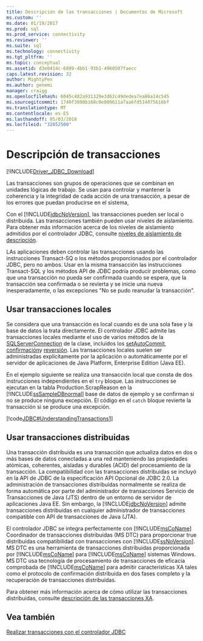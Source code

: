 ```yaml
---
title: Descripción de las transacciones | Documentos de Microsoft
ms.custom: ''
ms.date: 01/19/2017
ms.prod: sql
ms.prod_service: connectivity
ms.reviewer: ''
ms.suite: sql
ms.technology: connectivity
ms.tgt_pltfrm: ''
ms.topic: conceptual
ms.assetid: d3e0414c-6809-4bb1-93b1-4960507faecc
caps.latest.revision: 32
author: MightyPen
ms.author: genemi
manager: craigg
ms.openlocfilehash: 6045c482a931329e3d62c49dedea7ea86a14c545
ms.sourcegitcommit: 1740f3090b168c0e809611a7aa6fd514075616bf
ms.translationtype: MT
ms.contentlocale: es-ES
ms.lasthandoff: 05/03/2018
ms.locfileid: "32852500"
---
```

# <a name="understanding-transactions"></a>Descripción de transacciones
[!INCLUDE[Driver_JDBC_Download](../../includes/driver_jdbc_download.md)]

  Las transacciones son grupos de operaciones que se combinan en unidades lógicas de trabajo. Se usan para controlar y mantener la coherencia y la integridad de cada acción de una transacción, a pesar de los errores que puedan producirse en el sistema,  
  
 Con el [!INCLUDE[jdbcNoVersion](../../includes/jdbcnoversion_md.md)], las transacciones pueden ser local o distribuida. Las transacciones también pueden usar niveles de aislamiento. Para obtener más información acerca de los niveles de aislamiento admitidos por el controlador JDBC, consulte [niveles de aislamiento de descripción](../../connect/jdbc/understanding-isolation-levels.md).  
  
 LAs aplicaciones deben controlar las transacciones usando las instrucciones Transact-SQ o los métodos proporcionados por el controlador JDBC, pero no ambos. Usar en la misma transacción las instrucciones Transact-SQL y los métodos API de JDBC podría producir problemas, como que una transacción no pueda ser confirmada cuando se espera, que la transacción sea confirmada o se revierta y se inicie una nueva inesperadamente, o las excepciones "No se pudo reanudar la transacción".  
  
## <a name="using-local-transactions"></a>Usar transacciones locales  
 Se considera que una transacción es local cuando es de una sola fase y la base de datos la trata directamente. El controlador JDBC admite las transacciones locales mediante el uso de varios métodos de la [SQLServerConnection](../../connect/jdbc/reference/sqlserverconnection-class.md) de la clase, incluidos los [setAutoCommit](../../connect/jdbc/reference/setautocommit-method-sqlserverconnection.md), [confirmación](../../connect/jdbc/reference/commit-method-sqlserverconnection.md)y [reversión](../../connect/jdbc/reference/rollback-method.md). Las transacciones locales suelen ser administradas explícitamente por la aplicación o automáticamente por el servidor de aplicaciones de Java Platform, Enterprise Edition (Java EE).  
  
 En el ejemplo siguiente se realiza una transacción local que consta de dos instrucciones independientes en el `try` bloque. Las instrucciones se ejecutan en la tabla Production.ScrapReason en la [!INCLUDE[ssSampleDBnormal](../../includes/sssampledbnormal_md.md)] base de datos de ejemplo y se confirman si no se produce ninguna excepción. El código en el `catch` bloque revierte la transacción si se produce una excepción.  
  
 [!code[JDBC#UnderstandingTransactions1](../../connect/jdbc/codesnippet/Java/understanding-transactions_1.java)]  
  
## <a name="using-distributed-transactions"></a>Usar transacciones distribuidas  
 Una transacción distribuida es una transacción que actualiza datos en dos o más bases de datos conectadas a una red manteniendo las propiedades atómicas, coherentes, aisladas y durables (ACID) del procesamiento de la transacción. La compatibilidad con las transacciones distribuidas se incluyó en la API de JDBC de la especificación API Opcional de JDBC 2.0. La administración de transacciones distribuidas normalmente se realiza de forma automática por parte del administrador de transacciones Servicio de Transacciones de Java (JTS) dentro de un entorno de servidor de aplicaciones Java EE. Sin embargo, la [!INCLUDE[jdbcNoVersion](../../includes/jdbcnoversion_md.md)] admite transacciones distribuidas en cualquier administrador de transacciones compatible con API de transacciones de Java (JTA).  
  
 El controlador JDBC se integra perfectamente con [!INCLUDE[msCoName](../../includes/msconame_md.md)] Coordinador de transacciones distribuidas (MS DTC) para proporcionar true distribuidas compatibilidad con transacciones con [!INCLUDE[ssNoVersion](../../includes/ssnoversion_md.md)]. MS DTC es una herramienta de transacciones distribuidas proporcionada por [!INCLUDE[msCoName](../../includes/msconame_md.md)] para [!INCLUDE[msCoName](../../includes/msconame_md.md)] sistemas Windows. MS DTC usa tecnología de procesamiento de transacciones de eficacia comprobada de [!INCLUDE[msCoName](../../includes/msconame_md.md)] para admitir características XA tales como el protocolo de confirmación distribuida en dos fases completo y la recuperación de transacciones distribuidas.  
  
 Para obtener más información acerca de cómo utilizar las transacciones distribuidas, consulte [descripción de las transacciones XA](../../connect/jdbc/understanding-xa-transactions.md).  
  
## <a name="see-also"></a>Vea también  
 [Realizar transacciones con el controlador JDBC](../../connect/jdbc/performing-transactions-with-the-jdbc-driver.md)  
  
  

